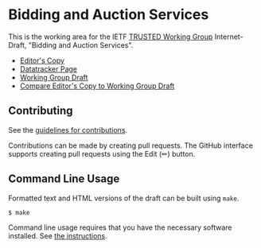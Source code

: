 # Bidding and Auction Services

This is the working area for the IETF [TRUSTED Working Group](https://datatracker.ietf.org/wg/trusted/documents/) Internet-Draft, "Bidding and Auction Services".

* [Editor's Copy](https://privacysandbox.github.io/draft-ietf-bidding-and-auction-services/#go.draft-ietf-trusted-auction-services.html)
* [Datatracker Page](https://datatracker.ietf.org/doc/draft-ietf-bidding-and-auction-services)
* [Working Group Draft](https://datatracker.ietf.org/doc/html/draft-ietf-bidding-and-auction-services)
* [Compare Editor's Copy to Working Group Draft](https://privacysandbox.github.io/draft-ietf-bidding-and-auction-services/#go.draft-ietf-bidding-and-auction-services.diff)


## Contributing

See the
[guidelines for contributions](https://github.com/privacysandbox/draft-ietf-bidding-and-auction-services/blob/main/CONTRIBUTING.md).

Contributions can be made by creating pull requests.
The GitHub interface supports creating pull requests using the Edit (✏) button.


## Command Line Usage

Formatted text and HTML versions of the draft can be built using `make`.

```sh
$ make
```

Command line usage requires that you have the necessary software installed.  See
[the instructions](https://github.com/martinthomson/i-d-template/blob/main/doc/SETUP.md).

